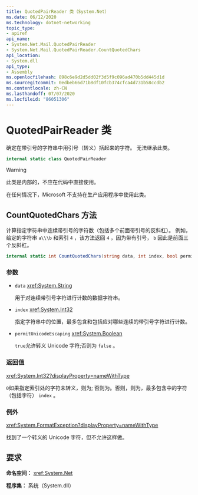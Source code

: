 ```yaml
---
title: QuotedPairReader 类（System.Net）
ms.date: 06/12/2020
ms.technology: dotnet-networking
topic_type:
- apiref
api_name:
- System.Net.Mail.QuotedPairReader
- System.Net.Mail.QuotedPairReader.CountQuotedChars
api_location:
- System.dll
api_type:
- Assembly
ms.openlocfilehash: 898c6e9d2d5dd02f3d5f9c096ad470b5dd445d1d
ms.sourcegitcommit: 0edbeb66d71b8df10fcb374cfca4d731b58ccdb2
ms.contentlocale: zh-CN
ms.lasthandoff: 07/07/2020
ms.locfileid: "86051306"
---
```

# <a name="quotedpairreader-class"></a>QuotedPairReader 类

确定在带引号的字符串中用引号（转义）括起来的字符。 无法继承此类。

```csharp
internal static class QuotedPairReader
```

> [!WARNING]
> 此类是内部的，不应在代码中直接使用。
>
> 在任何情况下，Microsoft 不支持在生产应用程序中使用此类。

## <a name="countquotedchars-method"></a>CountQuotedChars 方法

计算指定字符串中连续带引号的字符数（包括多个前面带引号的反斜杠）。 例如，给定的字符串 `a\\\b` 和索引 `4` ，该方法返回 `4` ，因为带有引号， `b` 因此是前面三个反斜杠。

```csharp
internal static int CountQuotedChars(string data, int index, bool permitUnicodeEscaping)
```

### <a name="parameters"></a>参数

- `data` <xref:System.String>

  用于对连续带引号字符进行计数的数据字符串。

- `index` <xref:System.Int32>

  指定字符串中的位置，最多包含和包括应对哪些连续的带引号字符进行计数。

- `permitUnicodeEscaping` <xref:System.Boolean>

  `true`允许转义 Unicode 字符;否则为 `false` 。

### <a name="return-value"></a>返回值

<xref:System.Int32?displayProperty=nameWithType>

`0`如果指定索引处的字符未转义，则为; 否则为。否则，则为，最多包含中的字符（包括字符） `index` 。

### <a name="exceptions"></a>例外

<xref:System.FormatException?displayProperty=nameWithType>

找到了一个转义的 Unicode 字符，但不允许这样做。

## <a name="requirements"></a>要求

**命名空间：** <xref:System.Net>

**程序集：** 系统（System.dll）
